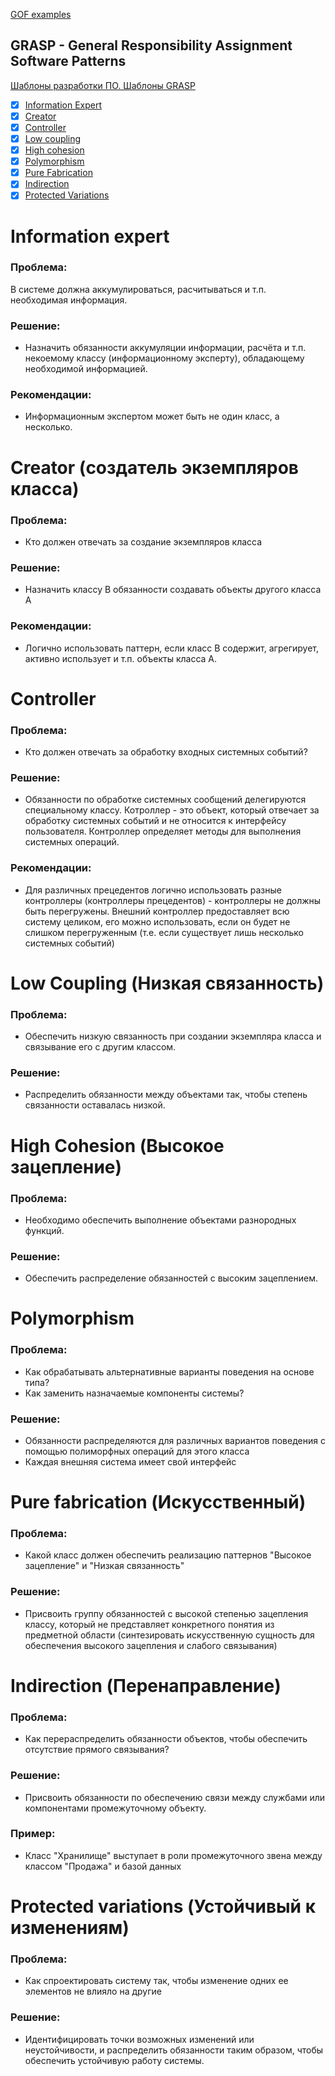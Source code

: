 [GOF examples](https://artem-karaman.github.io/GRASPandGOF/)

## GRASP - General Responsibility Assignment Software Patterns

[Шаблоны разработки ПО. Шаблоны GRASP](https://www.youtube.com/watch?v=8wRQ92Hg2bY&t=3s)

- [x] [Information Expert](#information-expert)
- [x] [Creator](#creator-%D1%81%D0%BE%D0%B7%D0%B4%D0%B0%D1%82%D0%B5%D0%BB%D1%8C-%D1%8D%D0%BA%D0%B7%D0%B5%D0%BC%D0%BF%D0%BB%D1%8F%D1%80%D0%BE%D0%B2-%D0%BA%D0%BB%D0%B0%D1%81%D1%81%D0%B0)
- [x] [Controller](#controller)
- [x] [Low coupling](#low-coupling-%D0%BD%D0%B8%D0%B7%D0%BA%D0%B0%D1%8F-%D1%81%D0%B2%D1%8F%D0%B7%D0%B0%D0%BD%D0%BD%D0%BE%D1%81%D1%82%D1%8C)
- [x] [High cohesion](#high-cohesion-%D0%B2%D1%8B%D1%81%D0%BE%D0%BA%D0%BE%D0%B5-%D0%B7%D0%B0%D1%86%D0%B5%D0%BF%D0%BB%D0%B5%D0%BD%D0%B8%D0%B5)
- [x] [Polymorphism](#polymorphism)
- [x] [Pure Fabrication](#pure-fabrication-%D0%B8%D1%81%D0%BA%D1%83%D1%81%D1%81%D1%82%D0%B2%D0%B5%D0%BD%D0%BD%D1%8B%D0%B9)
- [x] [Indirection](#indirection-%D0%BF%D0%B5%D1%80%D0%B5%D0%BD%D0%B0%D0%BF%D1%80%D0%B0%D0%B2%D0%BB%D0%B5%D0%BD%D0%B8%D0%B5)
- [x] [Protected Variations](#protected-variations-%D1%83%D1%81%D1%82%D0%BE%D0%B9%D1%87%D0%B8%D0%B2%D1%8B%D0%B9-%D0%BA-%D0%B8%D0%B7%D0%BC%D0%B5%D0%BD%D0%B5%D0%BD%D0%B8%D1%8F%D0%BC)

# Information expert

### Проблема:
В системе должна аккумулироваться, расчитываться и т.п. необходимая информация.

### Решение:
- Назначить обязанности аккумуляции информации, расчёта и т.п. некоемому классу (информационному эксперту), обладающему необходимой информацией.
### Рекомендации:
- Информационным экспертом может быть не один класс, а несколько.

# Creator (создатель экземпляров класса)

### Проблема:
- Кто должен отвечать за создание экземпляров класса

### Решение:
- Назначить классу B обязанности создавать объекты другого класса А

### Рекомендации:
- Логично использовать паттерн, если класс В содержит, агрегирует, активно использует и т.п. объекты класса А.

# Controller

### Проблема:
- Кто должен отвечать за обработку входных системных событий?

### Решение:
- Обязанности по обработке системных сообщений делегируются специальному классу. Котроллер - это объект, который отвечает за обработку системных событий и не относится к интерфейсу пользователя. Контроллер определяет методы для выполнения системных операций.

### Рекомендации:
- Для различных прецедентов логично использовать разные контроллеры (контроллеры прецедентов) - контроллеры не должны быть перегружены. Внешний контроллер предоставляет всю систему целиком, его можно использовать, если он будет не слишком перегруженным (т.е. если существует лишь несколько системных событий)

# Low Coupling (Низкая связанность)

### Проблема:
- Обеспечить низкую связанность при создании экземпляра класса и связывание его с другим классом.

### Решение:
- Распределить обязанности между объектами так, чтобы степень связанности оставалась низкой.

# High Cohesion (Высокое зацепление)
### Проблема:
- Необходимо обеспечить выполнение объектами разнородных функций.

### Решение:
- Обеспечить распределение обязанностей с высоким зацеплением.

# Polymorphism 

### Проблема:
- Как обрабатывать альтернативные варианты поведения на основе типа?
- Как заменить назначаемые компоненты системы?

### Решение:
- Обязанности распределяются для различных вариантов поведения с помощью полиморфных операций для этого класса
- Каждая внешняя система имеет свой интерфейс

# Pure fabrication (Искусственный)

### Проблема:
- Какой класс должен обеспечить реализацию паттернов "Высокое зацепление" и "Низкая связанность"

### Решение:
- Присвоить группу обязанностей с высокой степенью зацепления классу, который не представляет конкретного понятия из предметной области (синтезировать искусственную сущность для обеспечения высокого зацепления и слабого связывания)

# Indirection (Перенаправление)
### Проблема: 
- Как перераспределить обязанности объектов, чтобы обеспечить отсутствие прямого связывания?

### Решение:
- Присвоить обязанности по обеспечению связи между службами или компонентами промежуточному объекту.

### Пример:
- Класс "Хранилище" выступает в роли промежуточного звена между классом "Продажа" и базой данных

# Protected variations (Устойчивый к изменениям)

### Проблема:
- Как спроектировать систему так, чтобы изменение одних ее элементов не влияло на другие

### Решение:
- Идентифицировать точки возможных изменений или неустойчивости, и распределить обязанности таким образом, чтобы обеспечить устойчивую работу системы.
